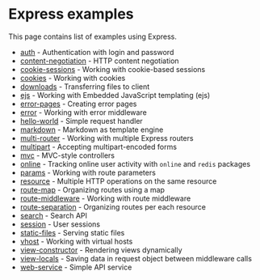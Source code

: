 # Express examples

This page contains list of examples using Express.

- [auth](./auth) - Authentication with login and password
- [content-negotiation](./content-negotiation) - HTTP content negotiation
- [cookie-sessions](./cookie-sessions) - Working with cookie-based sessions
- [cookies](./cookies) - Working with cookies
- [downloads](./downloads) - Transferring files to client
- [ejs](./ejs) - Working with Embedded JavaScript templating (ejs)
- [error-pages](./error-pages) - Creating error pages
- [error](./error) - Working with error middleware
- [hello-world](./hello-world) - Simple request handler
- [markdown](./markdown) - Markdown as template engine
- [multi-router](./multi-router) - Working with multiple Express routers
- [multipart](./multipart) - Accepting multipart-encoded forms
- [mvc](./mvc) - MVC-style controllers
- [online](./online) - Tracking online user activity with `online` and `redis` packages
- [params](./params) - Working with route parameters
- [resource](./resource) - Multiple HTTP operations on the same resource
- [route-map](./route-map) - Organizing routes using a map
- [route-middleware](./route-middleware) - Working with route middleware
- [route-separation](./route-separation) - Organizing routes per each resource
- [search](./search) - Search API
- [session](./session) - User sessions
- [static-files](./static-files) - Serving static files
- [vhost](./vhost) - Working with virtual hosts
- [view-constructor](./view-constructor) - Rendering views dynamically
- [view-locals](./view-locals) - Saving data in request object between middleware calls
- [web-service](./web-service) - Simple API service
